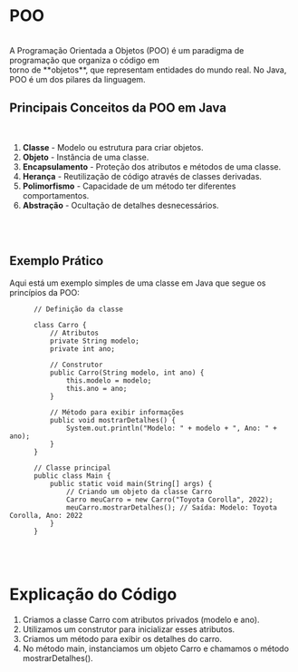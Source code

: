 # POO
<br>
A Programação Orientada a Objetos (POO) é um paradigma de programação que organiza o código em <br>
torno de **objetos**, que representam entidades do mundo real. No Java, POO é um dos pilares da linguagem.
<br>

 ## Principais Conceitos da POO em Java <br>
<br>

 1. **Classe** - Modelo ou estrutura para criar objetos.<br>
 2. **Objeto** - Instância de uma classe.<br>
 3. **Encapsulamento** - Proteção dos atributos e métodos de uma classe.<br>
 4. **Herança** - Reutilização de código através de classes derivadas.<br>
 5. **Polimorfismo** - Capacidade de um método ter diferentes comportamentos.<br>
 6. **Abstração** - Ocultação de detalhes desnecessários.<br>
<br>
<br>
 
## Exemplo Prático<br>
Aqui está um exemplo simples de uma classe em Java que segue os princípios da POO:<br>

```
      // Definição da classe

      class Carro {
          // Atributos
          private String modelo;
          private int ano;
      
          // Construtor
          public Carro(String modelo, int ano) {
              this.modelo = modelo;
              this.ano = ano;
          }
      
          // Método para exibir informações
          public void mostrarDetalhes() {
              System.out.println("Modelo: " + modelo + ", Ano: " + ano);
          }
      }
      
      // Classe principal
      public class Main {
          public static void main(String[] args) {
              // Criando um objeto da classe Carro
              Carro meuCarro = new Carro("Toyota Corolla", 2022);
              meuCarro.mostrarDetalhes(); // Saída: Modelo: Toyota Corolla, Ano: 2022
          }
      }

```

<br>
<br>

# Explicação do Código

 1. Criamos a classe Carro com atributos privados (modelo e ano).<br>
 2. Utilizamos um construtor para inicializar esses atributos.<br>
 3. Criamos um método para exibir os detalhes do carro.<br>
 4. No método main, instanciamos um objeto Carro e chamamos o método mostrarDetalhes().<br>
 <br>
